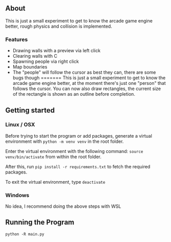 ## About
This is just a small experiment to get to know the arcade game engine better, rough physics and collision is implemented.

### Features
- Drawing walls with a preview via left click
- Clearing walls with C
- Spawning people via right click
- Map boundaries
- The "people" will follow the cursor as best they can, there are some bugs though
=======
This is just a small experiment to get to know the arcade game engine better, at the moment there's just one "person" that follows the cursor.
You can now also draw rectangles, the current size of the rectangle is shown as an outline before completion.

## Getting started
### Linux / OSX
Before trying to start the program or add packages, generate a virtual environment with `python -m venv venv` in the root folder.

Enter the virtual environment with the following command: `source venv/bin/activate` from within the root folder.

After this, run `pip install -r requirements.txt` to fetch the required packages.

To exit the virtual environment, type `deactivate`

### Windows
No idea, I recommend doing the above steps with WSL

## Running the Program
`python -R main.py`
